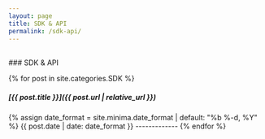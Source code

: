```yaml
---
layout: page
title: SDK & API
permalink: /sdk-api/
---
```


<br>
### SDK & API

<br>

{% for post in site.categories.SDK %}
##### [{{ post.title }}]({{ post.url | relative_url }})
<time datetime="{{ post.date | date_to_xmlschema }}" itemprop="datePublished">
{% assign date_format = site.minima.date_format | default: "%b %-d, %Y" %}
{{ post.date | date: date_format }}
</time>
-------------
{% endfor %}

<br>
